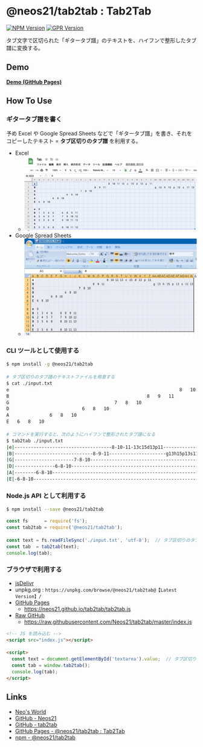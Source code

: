 # @neos21/tab2tab : Tab2Tab

[![NPM Version](https://img.shields.io/npm/v/@neos21/tab2tab.svg)](https://www.npmjs.com/package/@neos21/tab2tab) [![GPR Version](https://img.shields.io/github/package-json/v/neos21/tab2tab?label=github)](https://github.com/Neos21/tab2tab/packages/1565449)

タブ文字で区切られた「ギタータブ譜」のテキストを、ハイフンで整形したタブ譜に変換する。


## Demo

__[Demo (GitHub Pages)](https://neos21.github.io/tab2tab/)__


## How To Use

### ギタータブ譜を書く

予め Excel や Google Spread Sheets などで「ギタータブ譜」を書き、それをコピーしたテキスト = **タブ区切りのタブ譜** を利用する。

- Excel
    - ![Excel](./readme-excel.png)
- Google Spread Sheets
    - ![Google Spread Sheets](./readme-google-spread-sheets.png)

### CLI ツールとして使用する

```bash
$ npm install -g @neos21/tab2tab

# タブ区切りのタブ譜のテキストファイルを用意する
$ cat ./input.txt
e																8	10	11	13	c	15	d	13	p	11									
B													8	9	11											g	13	h	15	p	13	s	11	13
G										7	8	10																						
D							6	8	10																									
A				6	8	10																												
E	6	8	10																															

# コマンドを実行すると、次のようにハイフンで整形されたタブ譜になる
$ tab2tab ./input.txt
|e|------------------------------------8-10-11-13c15d13p11-----------------|
|B|-----------------------------8-9-11---------------------g13h15p13s11-13-|
|G|----------------------7-8-10--------------------------------------------|
|D|---------------6-8-10---------------------------------------------------|
|A|--------6-8-10----------------------------------------------------------|
|E|-6-8-10-----------------------------------------------------------------|
```

### Node.js API として利用する

```bash
$ npm install --save @neos21/tab2tab
```

```javascript
const fs      = require('fs');
const tab2tab = require('@neos21/tab2tab');

const text = fs.readFileSync('./input.txt', 'utf-8');  // タブ区切りのタブ譜を用意する
const tab  = tab2tab(text);
console.log(tab);
```

### ブラウザで利用する

- [jsDelivr](https://www.jsdelivr.com/package/npm/@neos21/tab2tab)
- unpkg.org : `https://unpkg.com/browse/@neos21/tab2tab@【Latest Version】/`
- [GitHub Pages](https://neos21.github.io/tab2tab/)
    - <https://neos21.github.io/tab2tab/tab2tab.js>
- [Raw GitHub](https://github.com/Neos21/tab2tab)
    - <https://raw.githubusercontent.com/Neos21/tab2tab/master/index.js>

```html
<!-- JS を読み込む -->
<script src="index.js"></script>

<script>
  const text = document.getElementById('textarea').value;  // タブ区切りのタブ譜を用意する
  const tab = window.tab2tab();
  console.log(tab);
</script>
```


## Links

- [Neo's World](https://neos21.net/)
- [GitHub - Neos21](https://github.com/Neos21/)
- [GitHub - tab2tab](https://github.com/Neos21/tab2tab)
- [GitHub Pages - @neos21/tab2tab : Tab2Tab](https://neos21.github.io/tab2tab)
- [npm - @neos21/tab2tab](https://www.npmjs.com/package/@neos21/tab2tab)
